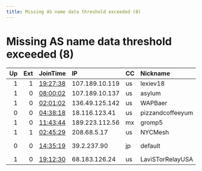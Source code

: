 ```yaml
---
title: Missing AS name data threshold exceeded (8)
---
```


# Missing AS name data threshold exceeded (8)

|   Up |   Ext | JoinTime                                                                                            | IP             | CC   | Nickname         |   ORp |   Dirp | Version   | Contact                   | OS                 |   eFamMembers |
|-----:|------:|:----------------------------------------------------------------------------------------------------|:---------------|:-----|:-----------------|------:|-------:|:----------|:--------------------------|:-------------------|--------------:|
|    1 |     1 | [19:27:38](https://metrics.torproject.org/rs.html#details/F96BFCB925830CB95BE532BE219FC30EF25FAC17) | 107.189.10.119 | us   | lexiev18         |  9001 |     80 | 0.4.2.7   | 2qwas3a at gmail dot com  | Linux              |             1 |
|    1 |     0 | [08:00:02](https://metrics.torproject.org/rs.html#details/3C7A056DEDB46A763F030EFB54794BD1AC9BD16A) | 107.189.10.137 | us   | asylum           |  9001 |      0 | 0.4.6.5   | asylum@asylum.gen.nz      | OpenBSD            |             1 |
|    1 |     0 | [02:01:02](https://metrics.torproject.org/rs.html#details/8F987FD973C880B0FFE44DEAC0EAE3388D14078D) | 136.49.125.142 | us   | WAPBaer          |  9001 |   9030 | 0.4.5.8   | None                      | Linux              |             1 |
|    0 |     0 | [04:38:18](https://metrics.torproject.org/rs.html#details/D13B86D08218C1B7024F6755368F4FFCF48E9AB2) | 18.116.123.41  | us   | pizzandcoffeeyum |  9001 |      0 | 0.3.5.15  | None                      | Linux              |             1 |
|    1 |     0 | [11:43:44](https://metrics.torproject.org/rs.html#details/77AF9F79FEBF229664B3059DE8E4F2C1A4D9B80B) | 189.223.112.56 | mx   | gromp5           |  9001 |      0 | 0.3.5.15  | gromp@pm.me               | Linux              |             1 |
|    1 |     1 | [02:45:29](https://metrics.torproject.org/rs.html#details/61F4EA01B2E1027595168457B75A99B3179043AA) | 208.68.5.17    | us   | NYCMesh          |   443 |     80 | 0.4.5.9   | abuse@nycmesh.net         | Linux              |             1 |
|    0 |     0 | [14:35:19](https://metrics.torproject.org/rs.html#details/6A07E051E4B7D42BC70F272E0418926E50FC7D48) | 39.2.237.90    | jp   | default          |   443 |   9030 | 0.4.5.9   | None                      | Windows 8 or later |             1 |
|    1 |     0 | [19:12:30](https://metrics.torproject.org/rs.html#details/1ED648F10762CD734EC59150BE17FCA93E92A7C4) | 68.183.126.24  | us   | LaviSTorRelayUSA |  9001 |      0 | 0.4.5.9   | admin@mailhost.wegozyn.eu | Linux              |             1 |
